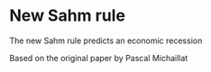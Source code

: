 # New Sahm rule
The new Sahm rule predicts an economic recession
    
Based on the original paper by Pascal Michaillat
